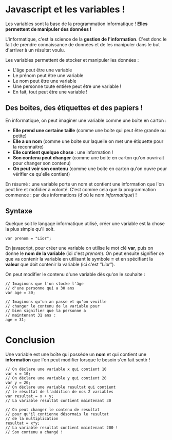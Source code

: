 # Javascript et les variables !
Les variables sont la base de la programmation informatique ! __Elles permettent de manipuler des données !__

L'informatique, c'est la science de la __gestion de l'information__. C'est donc le fait de prendre connaissance de données et de les manipuler dans le but d'arriver à un résultat voulu.

Les variables permettent de stocker et manipuler les données :
* L'âge peut être une variable
* Le prénom peut être une variable
* Le nom peut être une variable
* Une personne toute entière peut être une variable !
* En fait, tout peut être une variable !

## Des boites, des étiquettes et des papiers !

En informatique, on peut imaginer une variable comme une boîte en carton :
* __Elle prend une certaine taille__ (comme une boite qui peut être grande ou petite)
* __Elle a un nom__ (comme une boite sur laquelle on met une étiquette pour la reconnaitre)
* __Elle contient quelque chose__ : une information !
* __Son contenu peut changer__ (comme une boite en carton qu'on ouvrirait pour changer son contenu)
* __On peut voir son contenu__ (comme une boite en carton qu'on ouvre pour vérifier ce qu'elle contient)

En résumé : une variable porte un nom et contient une information que l'on peut lire et mofidier à volonté. C'est comme cela que la programmation commence : par des informations (d'où le nom _informatique_) !

## Syntaxe

Quelque soit le langage informatique utilisé, créer une variable est la chose la plus simple qu'il soit. 

```var prenom = "Lior";```

En javascript, pour créer une variable on utilise le mot clé __var__, puis on donne le __nom de la variable__ (ici c'est _prenom_). On peut ensuite signifier ce que va contenir la variable en utilisant le symbole __=__ et en spécifiant la __valeur__ que doit contenir la variable (ici c'est _"Lior"_).

On peut modifier le contenu d'une variable dès qu'on le souhaite :

```
// Imaginons que l'on stocke l'âge 
// d'une personne qui a 30 ans
var age = 30;

// Imaginons qu'un an passe et qu'on veuille
// changer le contenu de la variable pour
// bien signifier que la personne a 
// maintenant 31 ans :
age = 31;
```

# Conclusion 
Une variable est une boîte qui possède un __nom__ et qui contient une __information__ que l'on peut modifier lorsque le besoin s'en fait sentir !

```
// On déclare une variable x qui contient 10
var x = 10;
// On déclare une variable y qui contient 20
var y = 20;
// On déclare une variable resultat qui contient
// le résultat de l'addition de nos 2 variables
var resultat = x + y;
// La variable resultat contient maintenant 30

// On peut changer le contenu de resultat
// pour qu'il contienne désormais le resultat
// de la multiplication
resultat = x*y;
// La variable resultat contient maintenant 200 !
// Son contenu a changé !
